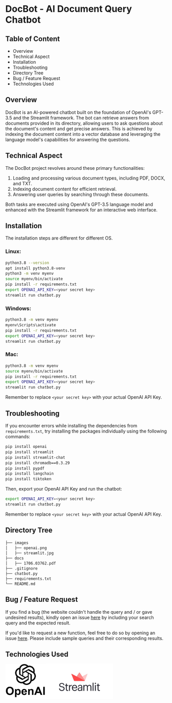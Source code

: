 # DocBot - AI Document Query Chatbot
## Table of Content

- Overview
- Technical Aspect
- Installation
- Troubleshooting
- Directory Tree
- Bug / Feature Request
- Technologies Used

## Overview
DocBot is an AI-powered chatbot built on the foundation of OpenAI's GPT-3.5 and the Streamlit framework. The bot can retrieve answers from documents provided in its directory, allowing users to ask questions about the document's content and get precise answers. This is achieved by indexing the document content into a vector database and leveraging the language model's capabilities for answering the questions.



## Technical Aspect
The DocBot project revolves around these primary functionalities:

1. Loading and processing various document types, including PDF, DOCX, and TXT.
2. Indexing document content for efficient retrieval.
3. Answering user queries by searching through these documents.

Both tasks are executed using OpenAI's GPT-3.5 language model and enhanced with the Streamlit framework for an interactive web interface.

## Installation

The installation steps are different for different OS.

### Linux:

```bash
python3.8 --version
apt install python3.8-venv
python3 -m venv myenv
source myenv/bin/activate
pip install -r requirements.txt
export OPENAI_API_KEY=<your secret key>
streamlit run chatbot.py
```

### Windows:

```bash
python3.8 -m venv myenv
myenv\Scripts\activate
pip install -r requirements.txt
export OPENAI_API_KEY=<your secret key>
streamlit run chatbot.py
```

### Mac:

```bash
python3.8 -m venv myenv
source myenv/bin/activate
pip install -r requirements.txt
export OPENAI_API_KEY=<your secret key>
streamlit run chatbot.py
```

Remember to replace `<your secret key>` with your actual OpenAI API Key.


## Troubleshooting

If you encounter errors while installing the dependencies from `requirements.txt`, try installing the packages individually using the following commands:

```bash
pip install openai
pip install streamlit
pip install streamlit-chat
pip install chromadb==0.3.29
pip install pypdf
pip install langchain
pip install tiktoken
```

Then, export your OpenAI API Key and run the chatbot:
```bash
export OPENAI_API_KEY=<your secret key>
streamlit run chatbot.py
```
Remember to replace `<your secret key>` with your actual OpenAI API Key.


## Directory Tree
```
├── images
│   ├── openai.png
│   ├── streamlit.jpg
├── docs
│   ├── 1706.03762.pdf
├── .gitignore
├── chatbot.py
├── requirements.txt
└── README.md
```

## Bug / Feature Request
If you find a bug (the website couldn't handle the query and / or gave undesired results), kindly open an issue [here](https://github.com/nehalvaghasiya/DocBot/issues/new) by including your search query and the expected result.

If you'd like to request a new function, feel free to do so by opening an issue [here](https://github.com/nehalvaghasiya/DocBot/issues/new). Please include sample queries and their corresponding results.

## Technologies Used

<img src="images/openai.png" width="125"/><img src="images/streamlit.jpg" width="210"/> 
